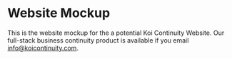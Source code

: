 # Website Mockup 

This is the website mockup for the a potential Koi Continuity Website. Our full-stack business continuity product is available if you email info@koicontinuity.com. 
